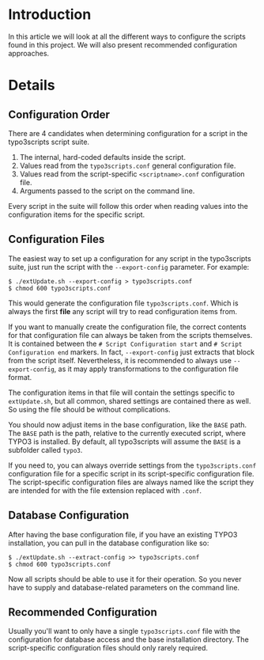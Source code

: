 # Introduction #

In this article we will look at all the different ways to configure the scripts found in this project. We will also present recommended configuration approaches.

# Details #

## Configuration Order ##
There are 4 candidates when determining configuration for a script in the typo3scripts script suite.

  1. The internal, hard-coded defaults inside the script.
  1. Values read from the `typo3scripts.conf` general configuration file.
  1. Values read from the script-specific `<scriptname>.conf` configuration file.
  1. Arguments passed to the script on the command line.

Every script in the suite will follow this order when reading values into the configuration items for the specific script.

## Configuration Files ##
The easiest way to set up a configuration for any script in the typo3scripts suite, just run the script with the `--export-config` parameter. For example:
```
$ ./extUpdate.sh --export-config > typo3scripts.conf
$ chmod 600 typo3scripts.conf
```
This would generate the configuration file `typo3scripts.conf`. Which is always the first **file** any script will try to read configuration items from.

If you want to manually create the configuration file, the correct contents for that configuration file can always be taken from the scripts themselves. It is contained between the `# Script Configuration start` and `# Script Configuration end` markers.
In fact, `--export-config` just extracts that block from the script itself. Nevertheless, it is recommended to always use `--export-config`, as it may apply transformations to the configuration file format.

The configuration items in that file will contain the settings specific to `extUpdate.sh`, but all common, shared settings are contained there as well. So using the file should be without complications.

You should now adjust items in the base configuration, like the `BASE` path. The `BASE` path is the path, relative to the currently executed script, where TYPO3 is installed. By default, all typo3scripts will assume the `BASE` is a subfolder called `typo3`.

If you need to, you can always override settings from the `typo3scripts.conf` configuration file for a specific script in its script-specific configuration file.
The script-specific configuration files are always named like the script they are intended for with the file extension replaced with `.conf`.

## Database Configuration ##

After having the base configuration file, if you have an existing TYPO3 installation, you can pull in the database configuration like so:
```
$ ./extUpdate.sh --extract-config >> typo3scripts.conf
$ chmod 600 typo3scripts.conf
```

Now all scripts should be able to use it for their operation. So you never have to supply and database-related parameters on the command line.

## Recommended Configuration ##
Usually you'll want to only have a single `typo3scripts.conf` file with the configuration for database access and the base installation directory. The script-specific configuration files should only rarely required.